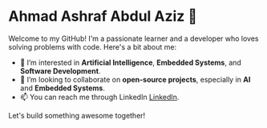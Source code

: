 # **Ahmad Ashraf Abdul Aziz**  👋

Welcome to my GitHub! I'm a passionate learner and a developer who loves solving problems with code. Here's a bit about me:

- 👀 I’m interested in **Artificial Intelligence**, **Embedded Systems**, and **Software Development**.
- 💞️ I’m looking to collaborate on **open-source projects**, especially in **AI** and **Embedded Systems**.
- 📫 You can reach me through LinkedIn [LinkedIn](https://www.linkedin.com/in/ahmad-ashraf-abdul-aziz).

Let's build something awesome together!



